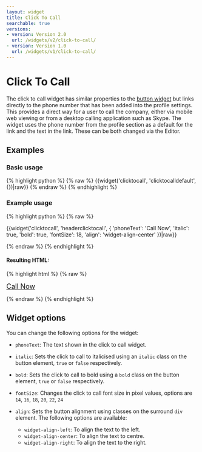 ```yaml
---
layout: widget
title: Click To Call
searchable: true
versions:
- version: Version 2.0
  url: /widgets/v2/click-to-call/
- version: Version 1.0
  url: /widgets/v1/click-to-call/
---
```


# Click To Call

The click to call widget has similar properties to the [button widget](/widgets/v2/button-widget/) but links directly to the phone number that has been added into the profile settings. This provides a direct way for a user to call the company, either via mobile web viewing or from a desktop calling application such as Skype. The widget uses the phone number from the profile section as a default for the link and the text in the link. These can be both changed via the Editor.

## Examples

### Basic usage

{% highlight python %}
{% raw %}
{{widget('clicktocall', 'clicktocalldefault', {})|raw}}
{% endraw %}
{% endhighlight %}

### Example usage

{% highlight python %}
{% raw %}

{{widget('clicktocall', 'headerclicktocall', {
  'phoneText': 'Call Now',
  'italic': true,
  'bold': true,
  'fontSize': 18,
  'align': 'widget-align-center'
})|raw}}

{% endraw %}
{% endhighlight %}

#### Resulting HTML:

{% highlight html %}
{% raw %}

<div id="page-zones__template-widgets__clicktocall-headerclicktocall" class="widget  widget--template-widget" data-widget-type="clicktocall">
  <div class="bk-clicktocall  clicktocall  widget__clicktocall  widget-align-center">
    <a href="tel:" class="phone-number-link  icon  icon--phone  clicktocall__phone-number-link italic bold" style="font-size:18px">
      <span class="label  clicktocall__label">Call Now</span>
    </a>
  </div>
</div>

{% endraw %}
{% endhighlight %}

## Widget options

You can change the following options for the widget:

* `phoneText`: The text shown in the click to call widget.

* `italic`: Sets the click to call to italicised using an `italic` class on the button element, `true` or `false` respectively.

* `bold`: Sets the click to call to bold using a `bold` class on the button element, `true` or `false` respectively.

* `fontSize`: Changes the click to call font size in pixel values, options are `14`, `16`, `18`, `20`, `22`, `24`

* `align`: Sets the button alignment using classes on the surround `div` element. The following options are available:

  * `widget-align-left`: To align the text to the left.
  * `widget-align-center`: To align the text to centre.
  * `widget-align-right`: To align the text to the right.
